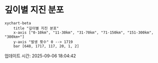 # 깊이별 지진 분포

```mermaid
xychart-beta
    title "깊이별 지진 분포"
    x-axis ["0-10km", "11-30km", "31-70km", "71-150km", "151-300km", "300km+"]
    y-axis "발생 횟수" 0 --> 1719
    bar [648, 1717, 117, 20, 1, 2]
```

업데이트 시간: 2025-09-06 18:04:42
